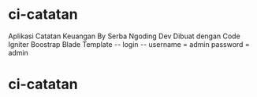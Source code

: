 # ci-catatan
Aplikasi Catatan Keuangan By Serba Ngoding Dev
Dibuat dengan
Code Igniter
Boostrap
Blade Template
-- login --
username = admin
password = admin
# ci-catatan
